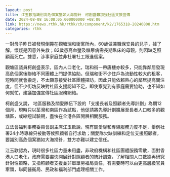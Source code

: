 ```yaml
---
layout: post
title: 江玉歡指識別高危個案猶如大海撈針　柯創盛籲加強社區支援宣傳
date: 2024-08-08 16:08:05.000000000 +08:00
link: https://news.rthk.hk/rthk/ch/component/k2/1765318-20240808.htm
categories: rthk
---
```


一對母子昨日被發現倒斃在觀塘瑞和街寓所內，60歲做兼職保安員的兒子，據了解，懷疑是因意外失救；82歲患高血壓及糖尿病需長期臥床的母親，則因缺乏照顧而死亡。據悉，涉事家庭並非社署社工跟進個案。

觀塘區議員柯創盛表示，區內人口老化，瑞和街一帶唐樓亦較多，只能靠鄰居發現高危個案後聯絡不同團體上門提供協助。但瑞和街不少住戶為流動性較大的租客，短時間就會搬走，不太願意接受社區團體探訪，因此只能依賴熱心的鄰居提高關注度，但不少街坊反映對社區支援認知不足，即使察覺到有家庭需要協助，也不知如何幫忙，建議加強宣傳社區服務網絡。

柯創盛又說， 地區服務及關愛隊伍下設的「支援長者及照顧者先導計劃」為期12個月，現時只以荃灣和南區作為試點，他促請將先導計劃擴展至長者人口較多的觀塘區，或縮短試驗期，盡快在全港各區開展相關服務。

立法會福利事務委員會副主席江玉歡說，現有關愛隊和專線服務力度不足，舉例社署24小時專線只被動等候照顧者自行求助；關愛隊欠缺訓練和定位支援照顧者，要識別高危個案猶如大海撈針，雙方亦難以建立信任。

江玉歡認為，現時很多社區力量未用盡，非政府機構和社區團體服務零散，面對香港人口老化，政府需要盡快開展針對照顧者的統計調查，了解相關人口數據再研究針對性策略，又指照顧者支援並非單單勞福局責任，有需要時可以由更高層級官員牽頭，聯同醫衞局、民政和福利部門處理相關工作。
